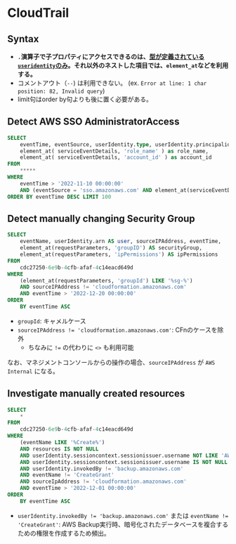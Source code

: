 # CloudTrail

## Syntax

- **`.`演算子で子プロパティにアクセスできるのは、[型が定義されている`useridentity`のみ](https://docs.aws.amazon.com/ja_jp/awscloudtrail/latest/userguide/query-limitations.html#query-supported-event-schema)。それ以外のネストした項目では、`element_at`などを利用する。**
- コメントアウト（`--`) は利用できない。 (ex. `Error at line: 1 char position: 82, Invalid query`)
- limit句はorder by句よりも後に置く必要がある。

## Detect AWS SSO AdministratorAccess

```sql
SELECT
    eventTime, eventSource, userIdentity.type, userIdentity.principalid, userIdentity.accountid, userIdentity.username,
    element_at( serviceEventDetails, 'role_name' ) as role_name,
    element_at( serviceEventDetails, 'account_id' ) as account_id
FROM
    *****
WHERE
    eventTime > '2022-11-10 00:00:00'
    AND (eventSource = 'sso.amazonaws.com' AND element_at(serviceEventDetails, 'role_name' ) = 'AWSAdministratorAccess' )
ORDER BY eventTime DESC LIMIT 100
```

## Detect manually changing Security Group

```sql
SELECT
    eventName, userIdentity.arn AS user, sourceIPAddress, eventTime,
    element_at(requestParameters, 'groupID') AS securityGroup,
    element_at(requestParameters, 'ipPermissions') AS ipPermissions
FROM
    cdc27250-6e9b-4cfb-afaf-4c14eacd649d
WHERE
    (element_at(requestParameters, 'groupId') LIKE '%sg-%')
    AND sourceIPAddress != 'cloudformation.amazonaws.com'
    AND eventTime > '2022-12-20 00:00:00'
ORDER
    BY eventTime ASC
```

- `groupId`: キャメルケース
- `sourceIPAddress != 'cloudformation.amazonaws.com'`: CFnのケースを除外
  - ちなみに `!=` の代わりに `<>` も利用可能

なお、マネジメントコンソールからの操作の場合、`sourceIPAddress` が `AWS Internal` になる。

## Investigate manually created resources

```sql
SELECT
    *
FROM
    cdc27250-6e9b-4cfb-afaf-4c14eacd649d
WHERE
    (eventName LIKE '%Create%')
    AND resources IS NOT NULL
    AND userIdentity.sessioncontext.sessionissuer.username NOT LIKE 'AWSServiceRole%'
    AND userIdentity.sessioncontext.sessionissuer.username IS NOT NULL
    AND userIdentity.invokedBy != 'backup.amazonaws.com'
    AND eventName != 'CreateGrant'
    AND sourceIpAddress != 'cloudformation.amazonaws.com'
    AND eventTime > '2022-12-01 00:00:00'
ORDER
    BY eventTime ASC
```

- `userIdentity.invokedBy != 'backup.amazonaws.com'` または `eventName != 'CreateGrant'`: AWS Backup実行時、暗号化されたデータベースを複合するための権限を作成するため頻出。
